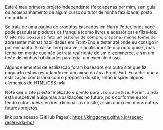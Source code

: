 Este é meu primeiro projeto independente (feito apenas por mim, sem guia ou acompanhamento de algum curso ou tutor de minha faculdade) posto em público.

Se trata de uma página de produtos baseados em Harry Potter, onde você pode pesquisar produtos da franquia (como livros e acessórios) e filtrá-los. O site não possui de fato um sistema de compra, é apenas minha forma de apresentar minhas habilidades em Front-End e testar até onde eu consigo ir por enquanto. Sinta-se livre para ver e analisar o site o quanto quiser, mas tenha em mente que não se trata realmente de um e-commerce, e sim um teste de minhas habilidades para criar um exemplo disso. 

Alguns elementos de estilização foram baseados em outro site que fiz enquanto estava estudando em um curso da área Front-End. Eu achei que a estilização combinaria com o propósito do site, então inspirei alguns elementos do HTML/CSS nela.

Note que o site já está finalizado e pronto para uso ou análise. Porém, ainda está suscetível a algumas atualizações no futuro, pois conforme eu for tendo outras idéias eu irei adicioná-las no site, assim como em meus outros futuros projetos.


link para acesso (GitHub Pages): https://kinggomes.github.io/secao-reservada-hp/
